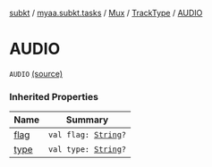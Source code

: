 [subkt](../../../index.md) / [myaa.subkt.tasks](../../index.md) / [Mux](../index.md) / [TrackType](index.md) / [AUDIO](./-a-u-d-i-o.md)

# AUDIO

`AUDIO` [(source)](https://github.com/Myaamori/SubKt/blob/0.1.12/src/main/kotlin/myaa/subkt/tasks/muxtask.kt#L100)

### Inherited Properties

| Name | Summary |
|---|---|
| [flag](flag.md) | `val flag: `[`String`](https://kotlinlang.org/api/latest/jvm/stdlib/kotlin/-string/index.html)`?` |
| [type](type.md) | `val type: `[`String`](https://kotlinlang.org/api/latest/jvm/stdlib/kotlin/-string/index.html)`?` |
